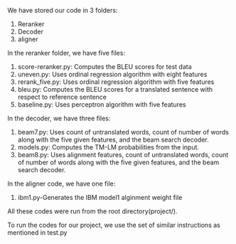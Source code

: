 We have stored our code in 3 folders:

1. Reranker
2. Decoder
3. aligner

In the reranker folder, we have five files:

1. score-reranker.py: Computes the BLEU scores for test data
2. uneven.py: Uses ordinal regression algorithm with eight features
3. rerank_five.py: Uses ordinal regression algorithm with five features 
4. bleu.py: Computes the BLEU scores for a translated sentence with respect to reference sentence
5. baseline.py: Uses perceptron algorithm with five features


In the decoder, we have three files:

1. beam7.py: Uses count of untranslated words, count of number of words along with the five given features, and the beam search decoder.  
2. models.py: Computes the TM-LM probabilities from the input.      
3. beam8.py: Uses alignment features, count of untranslated words, count of number of words along with the five given features, and the beam search decoder.

In the aligner code, we have one file:
1. ibm1.py-Generates the IBM model1 alginment weight file


All these codes were run from the root directory(project/).  

To run the codes for our project, we use the set of similar instructions as mentioned in test.py
